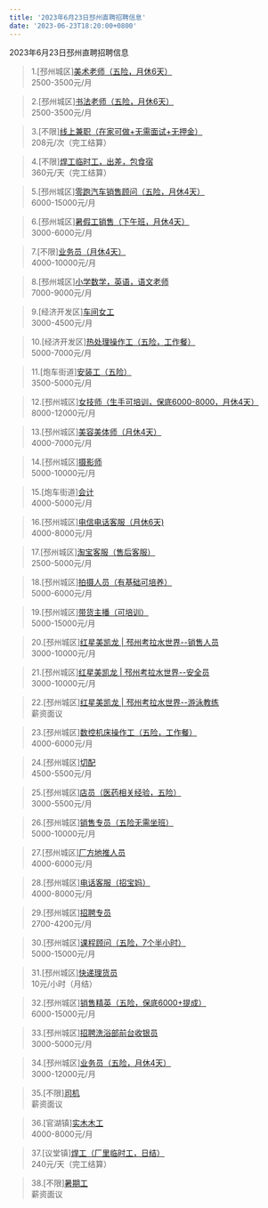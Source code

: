 ```yaml
---
title: '2023年6月23日邳州直聘招聘信息'
date: '2023-06-23T18:20:00+0800'
---
```

2023年6月23日邳州直聘招聘信息
<!--more-->
>1.[邳州城区][美术老师（五险，月休6天）](https://www.pizhouzhipin.com/job/20473)<br>
>2500-3500元/月

>2.[邳州城区][书法老师（五险，月休6天）](https://www.pizhouzhipin.com/job/29008)<br>
>2500-3500元/月

>3.[不限][线上兼职（在家可做+无需面试+无押金）](https://www.pizhouzhipin.com/job/27126)<br>
>208元/次（完工结算）

>4.[不限][焊工临时工，出差，包食宿](https://www.pizhouzhipin.com/job/29445)<br>
>360元/天（完工结算）

>5.[邳州城区][零跑汽车销售顾问（五险，月休4天）](https://www.pizhouzhipin.com/job/27135)<br>
>6000-15000元/月

>6.[邳州城区][暑假工销售（下午班，月休4天）](https://www.pizhouzhipin.com/job/29592)<br>
>3000-6000元/月

>7.[不限][业务员（月休4天）](https://www.pizhouzhipin.com/job/27792)<br>
>4000-10000元/月

>8.[邳州城区][小学数学，英语，语文老师](https://www.pizhouzhipin.com/job/26914)<br>
>7000-9000元/月

>9.[经济开发区][车间女工](https://www.pizhouzhipin.com/job/27254)<br>
>3000-4500元/月

>10.[经济开发区][热处理操作工（五险，工作餐）](https://www.pizhouzhipin.com/job/26684)<br>
>5000-7000元/月

>11.[炮车街道][安装工（五险）](https://www.pizhouzhipin.com/job/29477)<br>
>3500-5000元/月

>12.[邳州城区][女技师（生手可培训，保底6000-8000，月休4天）](https://www.pizhouzhipin.com/job/26367)<br>
>8000-12000元/月

>13.[邳州城区][美容美体师（月休4天）](https://www.pizhouzhipin.com/job/22645)<br>
>4000-7000元/月

>14.[邳州城区][摄影师](https://www.pizhouzhipin.com/job/26652)<br>
>5000-10000元/月

>15.[炮车街道][会计](https://www.pizhouzhipin.com/job/29509)<br>
>4000-5000元/月

>16.[邳州城区][电信电话客服（月休6天)](https://www.pizhouzhipin.com/job/29559)<br>
>4000-8000元/月

>17.[邳州城区][淘宝客服（售后客服）](https://www.pizhouzhipin.com/job/29450)<br>
>2500-5000元/月

>18.[邳州城区][拍摄人员（有基础可培养）](https://www.pizhouzhipin.com/job/29452)<br>
>5000-6000元/月

>19.[邳州城区][带货主播（可培训）](https://www.pizhouzhipin.com/job/29451)<br>
>5000-15000元/月

>20.[邳州城区][红星美凯龙 | 邳州考拉水世界--销售人员](https://www.pizhouzhipin.com/job/29599)<br>
>3000-10000元/月

>21.[邳州城区][红星美凯龙 | 邳州考拉水世界--安全员](https://www.pizhouzhipin.com/job/29600)<br>
>3000-10000元/月

>22.[邳州城区][红星美凯龙 | 邳州考拉水世界--游泳教练](https://www.pizhouzhipin.com/job/29602)<br>
>薪资面议

>23.[邳州城区][数控机床操作工（五险，工作餐）](https://www.pizhouzhipin.com/job/27221)<br>
>4000-6000元/月

>24.[邳州城区][切配](https://www.pizhouzhipin.com/job/25702)<br>
>4500-5500元/月

>25.[邳州城区][店员（医药相关经验，五险）](https://www.pizhouzhipin.com/job/8040)<br>
>3000-5500元/月

>26.[邳州城区][销售专员（五险无需坐班）](https://www.pizhouzhipin.com/job/20658)<br>
>5000-10000元/月

>27.[邳州城区][厂方地推人员](https://www.pizhouzhipin.com/job/29597)<br>
>4000-6000元/月

>28.[邳州城区][电话客服（招宝妈）](https://www.pizhouzhipin.com/job/26027)<br>
>4000-8000元/月

>29.[邳州城区][招聘专员](https://www.pizhouzhipin.com/job/29596)<br>
>2700-4200元/月

>30.[邳州城区][课程顾问（五险，7个半小时）](https://www.pizhouzhipin.com/job/29390)<br>
>5000-15000元/月

>31.[邳州城区][快递理货员](https://www.pizhouzhipin.com/job/29560)<br>
>10元/小时（月结）

>32.[邳州城区][销售精英（五险，保底6000+提成）](https://www.pizhouzhipin.com/job/6895)<br>
>6000-15000元/月

>33.[邳州城区][招聘洗浴部前台收银员](https://www.pizhouzhipin.com/job/29587)<br>
>3000-5000元/月

>34.[邳州城区][业务员（五险，月休4天）](https://www.pizhouzhipin.com/job/1736)<br>
>3000-12000元/月

>35.[不限][司机](https://www.pizhouzhipin.com/job/29595)<br>
>薪资面议

>36.[官湖镇][实木木工](https://www.pizhouzhipin.com/job/27825)<br>
>4000-8000元/月

>37.[议堂镇][焊工（厂里临时工，日结）](https://www.pizhouzhipin.com/job/22459)<br>
>240元/天（完工结算）

>38.[不限][暑期工](https://www.pizhouzhipin.com/job/29583)<br>
>薪资面议

